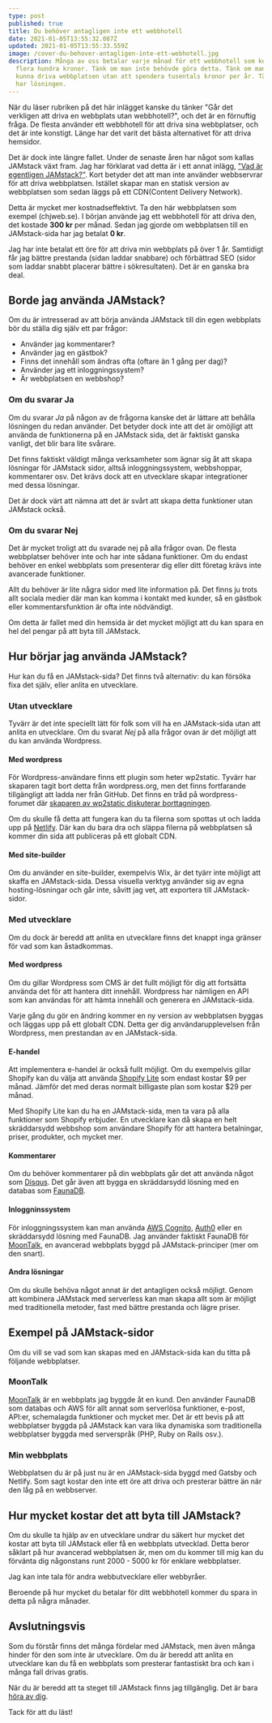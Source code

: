 ```yaml
---
type: post
published: true
title: Du behöver antagligen inte ett webbhotell
date: 2021-01-05T13:55:32.087Z
updated: 2021-01-05T13:55:33.559Z
image: /cover-du-behover-antagligen-inte-ett-webhotell.jpg
description: Många av oss betalar varje månad för ett webbhotell som kostar
  flera hundra kronor. Tänk om man inte behövde göra detta. Tänk om man skulle
  kunna driva webbplatsen utan att spendera tusentals kronor per år. Tänk om jag
  har lösningen.
---
```

När du läser rubriken på det här inlägget kanske du tänker "Går det verkligen att driva en webbplats utan webbhotell?", och det är en förnuftig fråga. De flesta använder ett webbhotell för att driva sina webbplatser, och det är inte konstigt. Länge har det varit det bästa alternativet för att driva hemsidor.

Det är dock inte längre fallet. Under de senaste åren har något som kallas JAMstack växt fram. Jag har förklarat vad detta är i ett annat inlägg, ["Vad är egentligen JAMstack?"](https://chjweb.se/blogg/vad-ar-egentligen-jamstack). Kort betyder det att man inte använder webbservrar för att driva webbplatsen. Istället skapar man en statisk version av webbplatsen som sedan läggs på ett CDN(Content Delivery Network).

Detta är mycket mer kostnadseffektivt. Ta den här webbplatsen som exempel (chjweb.se). I början använde jag ett webbhotell för att driva den, det kostade **300 kr** per månad. Sedan jag gjorde om webbplatsen till en JAMstack-sida har jag betalat **0 kr**.

Jag har inte betalat ett öre för att driva min webbplats på över 1 år. Samtidigt får jag bättre prestanda (sidan laddar snabbare) och förbättrad SEO (sidor som laddar snabbt placerar bättre i sökresultaten). Det är en ganska bra deal.

## Borde jag använda JAMstack?

Om du är intresserad av att börja använda JAMstack till din egen webbplats bör du ställa dig själv ett par frågor:

* Använder jag kommentarer?
* Använder jag en gästbok?
* Finns det innehåll som ändras ofta (oftare än 1 gång per dag)?
* Använder jag ett inloggningssystem?
* Är webbplatsen en webbshop?

### Om du svarar Ja

Om du svarar *Ja* på någon av de frågorna kanske det är lättare att behålla lösningen du redan använder. Det betyder dock inte att det är omöjligt att använda de funktionerna på en JAMstack sida, det är faktiskt ganska vanligt, det blir bara lite svårare.

Det finns faktiskt väldigt många verksamheter som ägnar sig åt att skapa lösningar för JAMstack sidor, alltså inloggningssystem, webbshoppar, kommentarer osv. Det krävs dock att en utvecklare skapar integrationer med dessa lösningar.

Det är dock värt att nämna att det är svårt att skapa detta funktioner utan JAMstack också.

### Om du svarar Nej

Det är mycket troligt att du svarade nej på alla frågor ovan. De flesta webbplatser behöver inte och har inte sådana funktioner. Om du endast behöver en enkel webbplats som presenterar dig eller ditt företag krävs inte avancerade funktioner.

Allt du behöver är lite några sidor med lite information på. Det finns ju trots allt sociala medier där man kan komma i kontakt med kunder, så en gästbok eller kommentarsfunktion är ofta inte nödvändigt.

Om detta är fallet med din hemsida är det mycket möjligt att du kan spara en hel del pengar på att byta till JAMstack.

## Hur börjar jag använda JAMstack?

Hur kan du få en JAMstack-sida? Det finns två alternativ: du kan försöka fixa det själv, eller anlita en utvecklare.

### Utan utvecklare

Tyvärr är det inte speciellt lätt för folk som vill ha en JAMstack-sida utan att anlita en utvecklare. Om du svarat *Nej* på alla frågor ovan är det möjligt att du kan använda Wordpress.

#### Med wordpress

För Wordpress-användare finns ett plugin som heter wp2static. Tyvärr har skaparen tagit bort detta från wordpress.org, men det finns fortfarande tillgängligt att ladda ner från GitHub. Det finns en tråd på wordpress-forumet där [skaparen av wp2static diskuterar borttagningen](https://staticword.press/t/removal-of-wp2static-from-wordpress-org/159).

Om du skulle få detta att fungera kan du ta filerna som spottas ut och ladda upp på [Netlify](https://netlify.com). Där kan du bara dra och släppa filerna på webbplatsen så kommer din sida att publiceras på ett globalt CDN.

#### Med site-builder

Om du använder en site-builder, exempelvis Wix, är det tyärr inte möjligt att skaffa en JAMstack-sida. Dessa visuella verktyg använder sig av egna hosting-lösningar och går inte, såvitt jag vet, att exportera till JAMstack-sidor.

### Med utvecklare

Om du dock är beredd att anlita en utvecklare finns det knappt inga gränser för vad som kan åstadkommas.

#### Med wordpress

Om du gillar Wordpress som CMS är det fullt möjligt för dig att fortsätta använda det för att hantera ditt innehåll. Wordpress har nämligen en API som kan användas för att hämta innehåll och generera en JAMstack-sida.

Varje gång du gör en ändring kommer en ny version av webbplatsen byggas och läggas upp på ett globalt CDN. Detta ger dig användarupplevelsen från Wordpress, men prestandan av en JAMstack-sida.

#### E-handel

Att implementera e-handel är också fullt möjligt. Om du exempelvis gillar Shopify kan du välja att använda [Shopify Lite](https://www.shopify.se/lite) som endast kostar $9 per månad. Jämför det med deras normalt billigaste plan som kostar $29 per månad.

Med Shopify Lite kan du ha en JAMstack-sida, men ta vara på alla funktioner som Shopify erbjuder. En utvecklare kan då skapa en helt skräddarsydd webbshop som användare Shopify för att hantera betalningar, priser, produkter, och mycket mer.

#### Kommentarer

Om du behöver kommentarer på din webbplats går det att använda något som [Disqus](https://disqus.com/). Det går även att bygga en skräddarsydd lösning med en databas som [FaunaDB](https://fauna.com).

#### Inloggninssystem

För inloggningssystem kan man använda [AWS Cognito](https://aws.amazon.com/cognito/), [Auth0](https://auth0.com/) eller en skräddarsydd lösning med FaunaDB. Jag använder faktiskt FaunaDB för [MoonTalk](https://moontalk.se), en avancerad webbplats byggd på JAMstack-principer (mer om den snart).

#### Andra lösningar

Om du skulle behöva något annat är det antagligen också möjligt. Genom att kombinera JAMstack med serverless kan man skapa allt som är möjligt med traditionella metoder, fast med bättre prestanda och lägre priser.

## Exempel på JAMstack-sidor

Om du vill se vad som kan skapas med en JAMstack-sida kan du titta på följande webbplatser.

### MoonTalk

[MoonTalk](https://moontalk.se) är en webbplats jag byggde åt en kund. Den använder FaunaDB som databas och AWS för allt annat som serverlösa funktioner, e-post, API:er, schemalagda funktioner och mycket mer. Det är ett bevis på att webbplatser byggda på JAMstack kan vara lika dynamiska som traditionella webbplatser byggda med serverspråk (PHP, Ruby on Rails osv.).

### Min webbplats

Webbplatsen du är på just nu är en JAMstack-sida byggd med Gatsby och Netlify. Som sagt kostar den inte ett öre att driva och presterar bättre än när den låg på en webbserver.

## Hur mycket kostar det att byta till JAMstack?

Om du skulle ta hjälp av en utvecklare undrar du säkert hur mycket det kostar att byta till JAMstack eller få en webbplats utvecklad. Detta beror såklart på hur avancerad webbplatsen är, men om du kommer till mig kan du förvänta dig någonstans runt 2000 - 5000 kr för enklare webbplatser.

Jag kan inte tala för andra webbutvecklare eller webbyråer.

Beroende på hur mycket du betalar för ditt webbhotell kommer du spara in detta på några månader. 

## Avslutningsvis

Som du förstår finns det många fördelar med JAMstack, men även många hinder för den som inte är utvecklare. Om du är beredd att anlita en utvecklare kan du få en webbplats som presterar fantastiskt bra och kan i många fall drivas gratis.

När du är beredd att ta steget till JAMstack finns jag tillgänglig. Det är bara [höra av dig](/kontakt).

Tack för att du läst!